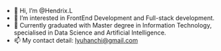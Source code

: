 - 👋 Hi, I’m @Hendrix.L
- 👀 I’m interested in FrontEnd Development and Full-stack development.
- 🌱 Currently graduated with Master degree in Information Technology, specialised in Data Science and Artificial Intelligence.
- 📫 My contact detail: lyuhanchi@gmail.com

<!---
HendrixLyu/HendrixLyu is a ✨ special ✨ repository because its `README.md` (this file) appears on your GitHub profile.
You can click the Preview link to take a look at your changes.
--->
